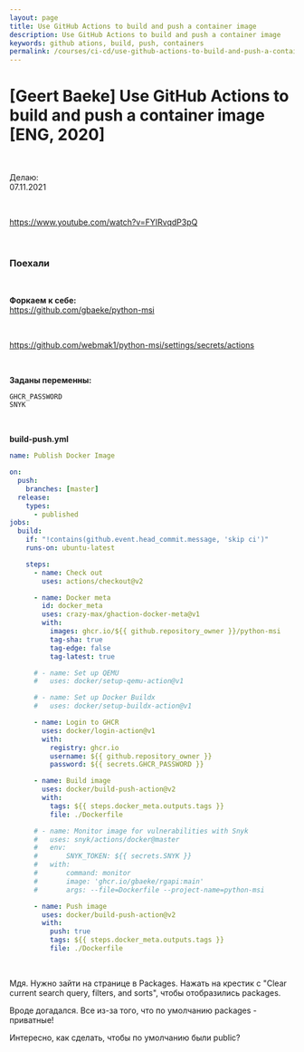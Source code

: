 ```yaml
---
layout: page
title: Use GitHub Actions to build and push a container image
description: Use GitHub Actions to build and push a container image
keywords: github ations, build, push, containers
permalink: /courses/ci-cd/use-github-actions-to-build-and-push-a-container-image/
---
```


# [Geert Baeke] Use GitHub Actions to build and push a container image [ENG, 2020]

<br/>

Делаю:  
07.11.2021

<br/>

https://www.youtube.com/watch?v=FYIRvqdP3pQ

<br/>

### Поехали

<br/>

**Форкаем к себе:**  
https://github.com/gbaeke/python-msi

<br/>

https://github.com/webmak1/python-msi/settings/secrets/actions

<br/>

**Заданы переменны:**

```
GHCR_PASSWORD
SNYK
```

<br/>

**build-push.yml**

```yaml
name: Publish Docker Image

on:
  push:
    branches: [master]
  release:
    types:
      - published
jobs:
  build:
    if: "!contains(github.event.head_commit.message, 'skip ci')"
    runs-on: ubuntu-latest

    steps:
      - name: Check out
        uses: actions/checkout@v2

      - name: Docker meta
        id: docker_meta
        uses: crazy-max/ghaction-docker-meta@v1
        with:
          images: ghcr.io/${{ github.repository_owner }}/python-msi
          tag-sha: true
          tag-edge: false
          tag-latest: true

      # - name: Set up QEMU
      #   uses: docker/setup-qemu-action@v1

      # - name: Set up Docker Buildx
      #   uses: docker/setup-buildx-action@v1

      - name: Login to GHCR
        uses: docker/login-action@v1
        with:
          registry: ghcr.io
          username: ${{ github.repository_owner }}
          password: ${{ secrets.GHCR_PASSWORD }}

      - name: Build image
        uses: docker/build-push-action@v2
        with:
          tags: ${{ steps.docker_meta.outputs.tags }}
          file: ./Dockerfile

      # - name: Monitor image for vulnerabilities with Snyk
      #   uses: snyk/actions/docker@master
      #   env:
      #       SNYK_TOKEN: ${{ secrets.SNYK }}
      #   with:
      #       command: monitor
      #       image: 'ghcr.io/gbaeke/rgapi:main'
      #       args: --file=Dockerfile --project-name=python-msi

      - name: Push image
        uses: docker/build-push-action@v2
        with:
          push: true
          tags: ${{ steps.docker_meta.outputs.tags }}
          file: ./Dockerfile
```

<br/>

Мдя. Нужно зайти на странице в Packages. Нажать на крестик с "Clear current search query, filters, and sorts", чтобы отобразились packages.

Вроде догадался. Все из-за того, что по умолчанию packages - приватные!

Интересно, как сделать, чтобы по умолчанию были public?
